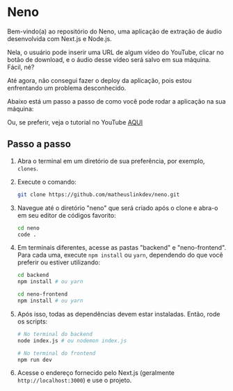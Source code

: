 # Neno

Bem-vindo(a) ao repositório do Neno, uma aplicação de extração de áudio desenvolvida com Next.js e Node.js.

Nela, o usuário pode inserir uma URL de algum vídeo do YouTube, clicar no botão de download, e o áudio desse vídeo será salvo em sua máquina. Fácil, né?

Até agora, não consegui fazer o deploy da aplicação, pois estou enfrentando um problema desconhecido.

Abaixo está um passo a passo de como você pode rodar a aplicação na sua máquina:

Ou, se preferir, veja o tutorial no YouTube [AQUI](https://youtu.be/jeqpe-hO7gA)

## Passo a passo

1. Abra o terminal em um diretório de sua preferência, por exemplo, `clones`.

2. Execute o comando:

    ```bash
    git clone https://github.com/matheuslinkdev/neno.git
    ```

3. Navegue até o diretório "neno" que será criado após o clone e abra-o em seu editor de códigos favorito:

    ```bash
    cd neno
    code .
    ```

4. Em terminais diferentes, acesse as pastas "backend" e "neno-frontend". Para cada uma, execute `npm install` ou `yarn`, dependendo do que você preferir ou estiver utilizando:

    ```bash
    cd backend
    npm install # ou yarn
    ```

    ```bash
    cd neno-frontend
    npm install # ou yarn
    ```

5. Após isso, todas as dependências devem estar instaladas. Então, rode os scripts:

    ```bash
    # No terminal do backend
    node index.js # ou nodemon index.js
    ```

    ```bash
    # No terminal do frontend
    npm run dev
    ```

6. Acesse o endereço fornecido pelo Next.js (geralmente `http://localhost:3000`) e use o projeto.

